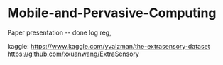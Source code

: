 # Mobile-and-Pervasive-Computing

Paper presentation -- done
log reg, 

kaggle: https://www.kaggle.com/yvaizman/the-extrasensory-dataset <br/>
https://github.com/xxuanwang/ExtraSensory

